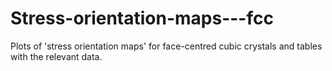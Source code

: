 # Stress-orientation-maps---fcc
Plots of 'stress orientation maps' for face-centred cubic crystals and tables with the relevant data.
